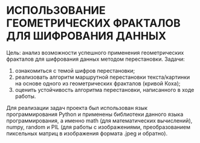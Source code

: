 # ИСПОЛЬЗОВАНИЕ ГЕОМЕТРИЧЕСКИХ ФРАКТАЛОВ ДЛЯ ШИФРОВАНИЯ ДАННЫХ

Цель: анализ возможности успешного применения геометрических фракталов для шифрования данных методом перестановки.
Задачи: 
1. ознакомиться с темой шифров перестановки;
2. реализовать алгоритм маршрутной перестановки текста/картинки на основе одного из геометрических фракталов (кривой Коха);
3. оценить устойчивость алгоритма перестановки, написанного в ходе работы.

Для реализации задач проекта был использован язык программирования Python и применены библиотеки данного языка программирования, а именно math (для математических вычислений), numpy, random и PIL (для работы с изображениями, преобразованием пиксельных матриц в изображения формата .jpeg и обратно).
